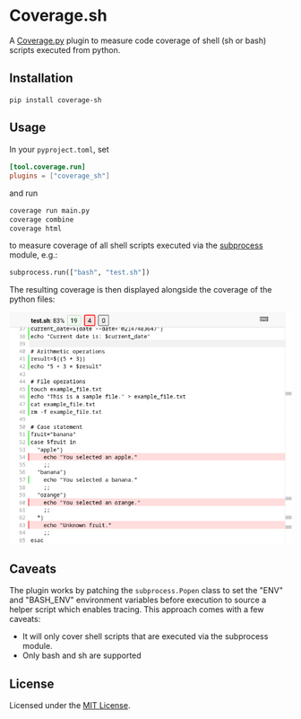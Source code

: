 # Coverage.sh

A  [Coverage.py](https://github.com/nedbat/coveragepy) plugin to measure code coverage of shell (sh or bash) scripts
executed from python.

## Installation

```shell
pip install coverage-sh
```

## Usage

In your `pyproject.toml`, set

```toml
[tool.coverage.run]
plugins = ["coverage_sh"]
```

and run

```shell
coverage run main.py
coverage combine
coverage html
```

to measure coverage of all shell scripts executed via
the [subprocess](https://docs.python.org/3/library/subprocess.html) module, e.g.:

```python
subprocess.run(["bash", "test.sh"])
```

The resulting coverage is then displayed alongside the coverage of the python files:

![coverage.sh report screenshot](doc/media/screenshot_html-report.png)

## Caveats

The plugin works by patching the `subprocess.Popen` class to set the "ENV" and "BASH_ENV" environment variables before
execution to source a helper script which enables tracing. This approach comes with a few caveats:

- It will only cover shell scripts that are executed via the subprocess module.
- Only bash and sh are supported

## License

Licensed under the [MIT License](LICENSE.txt).
